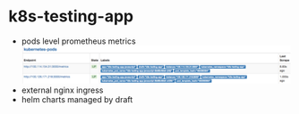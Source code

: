 # k8s-testing-app

* pods level prometheus metrics ![alt text](https://raw.githubusercontent.com/ycliuhw/k8s-testing-app/master/pics/prometheus-targets.png "prometheus-targets")
* external nginx ingress
* helm charts managed by draft
